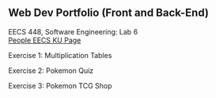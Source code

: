 ## Web Dev Portfolio (Front and Back-End)

EECS 448, Software Engineering: Lab 6 </br>
[People EECS KU Page](https://people.eecs.ku.edu/~n210s707/phpFolder/indexphp.html)

Exercise 1: Multiplication Tables

Exercise 2: Pokemon Quiz 

Exercise 3: Pokemon TCG Shop
